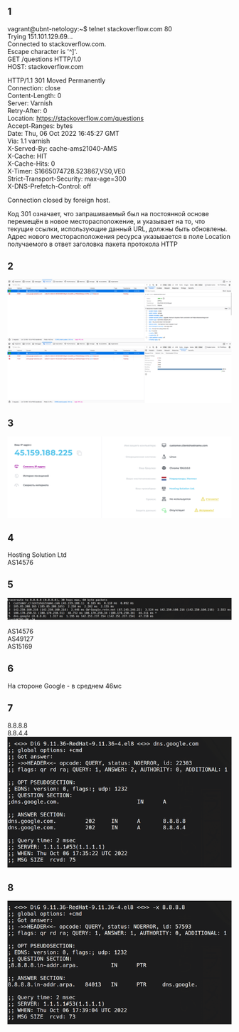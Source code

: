 ## 1
 vagrant@ubnt-netology:~$ telnet stackoverflow.com 80 \
 Trying 151.101.129.69... \
 Connected to stackoverflow.com. \
 Escape character is '^]'. \
 GET /questions HTTP/1.0 \
 HOST: stackoverflow.com 

 HTTP/1.1 301 Moved Permanently \
 Connection: close  
 Content-Length: 0 \
 Server: Varnish \
 Retry-After: 0 \
 Location: https://stackoverflow.com/questions \
 Accept-Ranges: bytes \
 Date: Thu, 06 Oct 2022 16:45:27 GMT \
 Via: 1.1 varnish \
 X-Served-By: cache-ams21040-AMS \
 X-Cache: HIT \
 X-Cache-Hits: 0 \
 X-Timer: S1665074728.523867,VS0,VE0 \
 Strict-Transport-Security: max-age=300 \
 X-DNS-Prefetch-Control: off 

 Connection closed by foreign host. 

Код 301 означает, что запрашиваемый был на постоянной основе перемещён в новое месторасположение, и указывает на то, что текущие ссылки, использующие данный URL, должны быть обновлены. Адрес нового месторасположения ресурса указывается в поле Location получаемого в ответ заголовка пакета протокола HTTP

## 2
![](./2.png?raw=true)
![](./2-1.png?raw=true)

## 3
![](./4.png?raw=true)

## 4
Hosting Solution Ltd \
AS14576

## 5
![](./5.png?raw=true)

AS14576 \
AS49127 \
AS15169 

## 6

На стороне Google - в среднем 46мс

## 7

8.8.8.8 \
8.8.4.4
![](./7.png?raw=true)

## 8
![](./8.png?raw=true)
